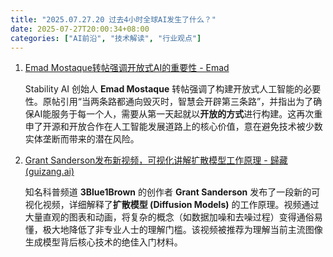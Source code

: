 ```yaml
---
title: "2025.07.27.20 过去4小时全球AI发生了什么？"
date: 2025-07-27T20:00:34+08:00
categories: ["AI前沿", "技术解读", "行业观点"]
---
```


1. [Emad Mostaque转帖强调开放式AI的重要性 - Emad](https://x.com/EMostaque/status/1949421768130593249)

   Stability AI 创始人 **Emad Mostaque** 转帖强调了构建开放式人工智能的必要性。原帖引用“当两条路都通向毁灭时，智慧会开辟第三条路”，并指出为了确保AI能服务于每一个人，需要从第一天起就以**开放的方式**进行构建。这再次重申了开源和开放合作在人工智能发展道路上的核心价值，意在避免技术被少数实体垄断而带来的潜在风险。

2. [Grant Sanderson发布新视频，可视化讲解扩散模型工作原理 - 歸藏(guizang.ai)](https://x.com/op7418/status/1949386706190516501)

   知名科普频道 **3Blue1Brown** 的创作者 **Grant Sanderson** 发布了一段新的可视化视频，详细解释了**扩散模型 (Diffusion Models)** 的工作原理。视频通过大量直观的图表和动画，将复杂的概念（如数据加噪和去噪过程）变得通俗易懂，极大地降低了非专业人士的理解门槛。该视频被推荐为理解当前主流图像生成模型背后核心技术的绝佳入门材料。